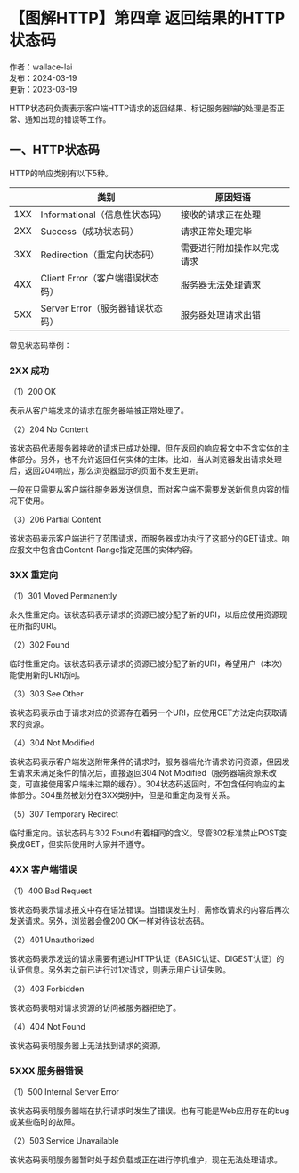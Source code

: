 # 【图解HTTP】第四章 返回结果的HTTP状态码

作者：wallace-lai <br/>
发布：2024-03-19 <br/>
更新：2023-03-19 <br/>

HTTP状态码负责表示客户端HTTP请求的返回结果、标记服务器端的处理是否正常、通知出现的错误等工作。

## 一、HTTP状态码

HTTP的响应类别有以下5种。

|  |类别|原因短语|
|--|--|--|
|1XX|Informational（信息性状态码）|接收的请求正在处理|
|2XX|Success（成功状态码）|请求正常处理完毕|
|3XX|Redirection（重定向状态码）|需要进行附加操作以完成请求|
|4XX|Client Error（客户端错误状态码）|服务器无法处理请求|
|5XX|Server Error（服务器错误状态码）|服务器处理请求出错|

常见状态码举例：

### 2XX 成功
（1）200 OK

表示从客户端发来的请求在服务器端被正常处理了。

（2）204 No Content

该状态码代表服务器接收的请求已成功处理，但在返回的响应报文中不含实体的主体部分。另外，也不允许返回任何实体的主体。比如，当从浏览器发出请求处理后，返回204响应，那么浏览器显示的页面不发生更新。

一般在只需要从客户端往服务器发送信息，而对客户端不需要发送新信息内容的情况下使用。

（3）206 Partial Content

该状态码表示客户端进行了范围请求，而服务器成功执行了这部分的GET请求。响应报文中包含由Content-Range指定范围的实体内容。

### 3XX 重定向

（1）301 Moved Permanently

永久性重定向。该状态码表示请求的资源已被分配了新的URI，以后应使用资源现在所指的URI。

（2）302 Found

临时性重定向。该状态码表示请求的资源已被分配了新的URI，希望用户（本次）能使用新的URI访问。

（3）303 See Other

该状态码表示由于请求对应的资源存在着另一个URI，应使用GET方法定向获取请求的资源。

（4）304 Not Modified

该状态码表示客户端发送附带条件的请求时，服务器端允许请求访问资源，但因发生请求未满足条件的情况后，直接返回304 Not Modified（服务器端资源未改变，可直接使用客户端未过期的缓存）。304状态码返回时，不包含任何响应的主体部分。304虽然被划分在3XX类别中，但是和重定向没有关系。

（5）307 Temporary Redirect

临时重定向。该状态码与302 Found有着相同的含义。尽管302标准禁止POST变换成GET，但实际使用时大家并不遵守。

### 4XX 客户端错误

（1）400 Bad Request

该状态码表示请求报文中存在语法错误。当错误发生时，需修改请求的内容后再次发送请求。另外，浏览器会像200 OK一样对待该状态码。

（2）401 Unauthorized

该状态码表示发送的请求需要有通过HTTP认证（BASIC认证、DIGEST认证）的认证信息。另外若之前已进行过1次请求，则表示用户认证失败。

（3）403 Forbidden

该状态码表明对请求资源的访问被服务器拒绝了。

（4）404 Not Found

该状态码表明服务器上无法找到请求的资源。

### 5XXX 服务器错误

（1）500 Internal Server Error

该状态码表明服务器端在执行请求时发生了错误。也有可能是Web应用存在的bug或某些临时的故障。

（2）503 Service Unavailable

该状态码表明服务器暂时处于超负载或正在进行停机维护，现在无法处理请求。
